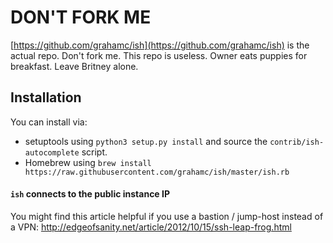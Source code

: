 # DON'T FORK ME

[https://github.com/grahamc/ish](https://github.com/grahamc/ish) is the actual repo. 
Don't fork me. This repo is useless. Owner eats puppies for breakfast. Leave Britney alone.

## Installation

You can install via:

 - setuptools using `python3 setup.py install` and source the `contrib/ish-autocomplete` script.
 - Homebrew using `brew install https://raw.githubusercontent.com/grahamc/ish/master/ish.rb`

#### `ish` connects to the public instance IP

You might find this article helpful if you use a bastion / jump-host instead
of a VPN: http://edgeofsanity.net/article/2012/10/15/ssh-leap-frog.html
